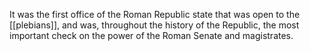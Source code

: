 It was the first office of the Roman Republic state that was open to the [[plebians]], and was, throughout the history of the Republic, the most important check on the power of the Roman Senate and magistrates.